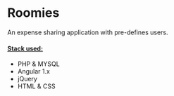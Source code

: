 # Roomies
An expense sharing application with pre-defines users.

<h4 style='text-decoration:underline;'>Stack used:</h4>
<ul>
  <li>PHP & MYSQL</li>
  <li>Angular 1.x</li>
  <li>jQuery</li>
  <li>HTML & CSS</li>
</ul>
